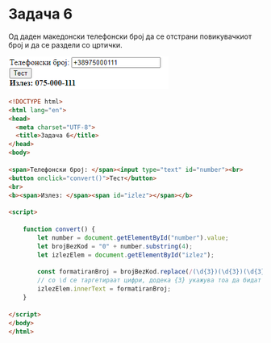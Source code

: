 # Задача 6

Од даден македонски телефонски број да се отстрани повикувачкиот број и да се раздели со цртички.

![image](img/screen1.PNG)

```html
<!DOCTYPE html>
<html lang="en">
<head>
  <meta charset="UTF-8">
  <title>Задача 6</title>
</head>
<body>

<span>Телефонски број: </span><input type="text" id="number"><br>
<button onclick="convert()">Тест</button>
<br>
<b><span>Излез: </span><span id="izlez"></span></b>

<script>

    function convert() {
        let number = document.getElementById("number").value;
        let brojBezKod = "0" + number.substring(4);
        let izlezElem = document.getElementById("izlez");

        const formatiranBroj = brojBezKod.replace(/(\d{3})(\d{3})(\d{3})/, '$1-$2-$3');
        // со \d се таргетираат цифри, додека {3} укажува тоа да бидат 3 цифри
        izlezElem.innerText = formatiranBroj;
    }

</script>
</body>
</html>
```